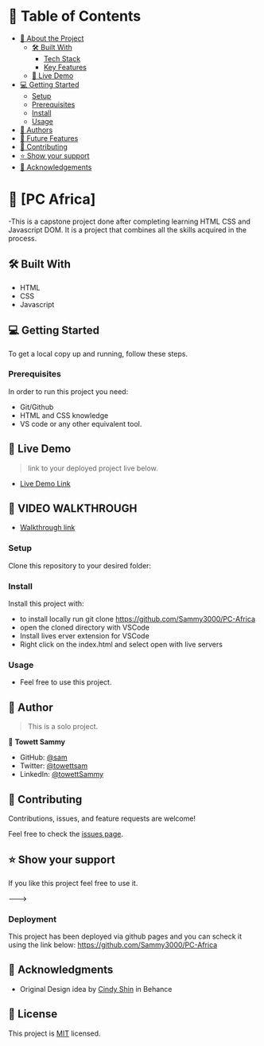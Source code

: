 <!-- TABLE OF CONTENTS -->

# 📗 Table of Contents

- [📖 About the Project](#about-project)
  - [🛠 Built With](#built-with)
    - [Tech Stack](#tech-stack)
    - [Key Features](#key-features)
  - [🚀 Live Demo](#live-demo)
- [💻 Getting Started](#getting-started)
  - [Setup](#setup)
  - [Prerequisites](#prerequisites)
  - [Install](#install)
  - [Usage](#usage)
- [👥 Authors](#authors)
- [🔭 Future Features](#future-features)
- [🤝 Contributing](#contributing)
- [⭐️ Show your support](#support)
- [🙏 Acknowledgements](#acknowledgements)

<!-- PROJECT DESCRIPTION -->

# 📖 [PC Africa] <a name="about-project"></a>

-This is a capstone project done after completing learning HTML CSS and Javascript DOM. It is a project that combines all the skills acquired in the process.

## 🛠 Built With <a name="built-with"></a>

- HTML
- CSS
- Javascript

## 💻 Getting Started <a name="getting-started"></a>

To get a local copy up and running, follow these steps.

### Prerequisites

In order to run this project you need:

- Git/Github
- HTML and CSS knowledge
- VS code or any other equivalent tool.

<!--
Example command:

```sh
 gem install rails
```
 -->

 <!-- LIVE DEMO -->

## 🚀 Live Demo <a name="live-demo"></a>

> link to your deployed project live below.

- [Live Demo Link](https://sammy3000.github.io/PC-Africa/)

<!-- VIDEO WALKTHROUGH -->

## 🚀 VIDEO WALKTHROUGH <a name="live-demo"></a>

- [Walkthrough link](https://www.loom.com/share/a9cd37b9378a461c8266ea36d4a95faa)

### Setup

Clone this repository to your desired folder:

<!--
Example commands:

```sh
  cd my-folder
  git clone git@github.com:myaccount/my-project.git
```
--->

### Install

Install this project with:

- to install locally run git clone https://github.com/Sammy3000/PC-Africa
- open the cloned directory with VSCode
- Install lives erver extension for VSCode
- Right click on the index.html and select open with live servers

### Usage

- Feel free to use this project.

<!-- AUTHORS -->

## 👥 Author <a name="author"></a>

> This is a solo project.

👤 **Towett Sammy**

- GitHub: [@sam](https://github.com/Sammy3000)
- Twitter: [@towettsam](https://twitter.com/sammy15375658)
- LinkedIn: [@towettSammy](https://www.linkedin.com/in/towett-sammy-43476024a/)

<!-- CONTRIBUTING -->

## 🤝 Contributing <a name="contributing"></a>

Contributions, issues, and feature requests are welcome!

Feel free to check the [issues page](../../issues/).

<!-- SUPPORT -->

## ⭐️ Show your support <a name="support"></a>

If you like this project feel free to use it.

--->

### Deployment

This project has been deployed via github pages and you can scheck it using the link below:
https://github.com/Sammy3000/PC-Africa

<!--
Example:

```sh

```
 -->

<!-- ACKNOWLEDGEMENTS -->

## 🙏 Acknowledgments <a name="acknowledgements"></a>

- Original Design idea by [Cindy Shin](https://www.behance.net/adagio07) in Behance

## 📝 License <a name="license"></a>

This project is [MIT](./LICENSE) licensed.
